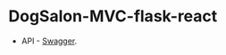 # DogSalon-MVC-flask-react

* API - [Swagger](https://app.swaggerhub.com/apis-docs/tomdua/DogSalon/1.0.0-oas3).
